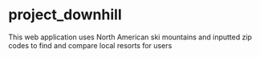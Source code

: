 # project_downhill
 This web application uses North American ski mountains and inputted zip codes to find and compare local resorts for users
